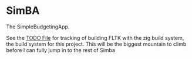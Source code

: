 # SimBA
The SimpleBudgetingApp.

See the [TODO File](#TODO.md) for tracking of building FLTK with the zig build
system, the build system for this project. This will be the biggest mountain
to climb before I can fully jump in to the rest of Simba
